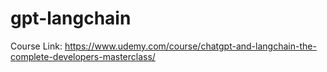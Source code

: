 # gpt-langchain

Course Link: https://www.udemy.com/course/chatgpt-and-langchain-the-complete-developers-masterclass/
